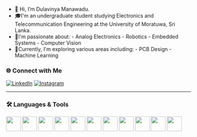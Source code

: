 - 👋 Hi, I’m Dulavinya Manawadu.
- 🎓I'm an undergraduate student studying Electronics and Telecommunication Engineering at the University of Moratuwa, Sri Lanka.
- 👀I'm passionate about:
      - Analog Electronics
      - Robotics
      - Embedded Systems
      - Computer Vision
- 🌱Currently, I'm exploring various areas including:
      - PCB Design
      - Machine Learning

  

### 🌐 Connect with Me

[![LinkedIn](https://img.shields.io/badge/LinkedIn-blue?style=flat&logo=linkedin)](https://www.linkedin.com/in/dulavinya-manawadu-2ab7742b9/)
[![Instagram](https://img.shields.io/badge/Instagram-E4405F?style=flat&logo=instagram)](https://www.instagram.com/dula_nm_/)

---




### 🛠️ Languages & Tools

<p align="left">
  <img src="https://cdn.jsdelivr.net/gh/devicons/devicon/icons/c/c-original.svg" width="40" />
  <img src="https://cdn.jsdelivr.net/gh/devicons/devicon/icons/cplusplus/cplusplus-original.svg" width="40" />
  <img src="https://cdn.jsdelivr.net/gh/devicons/devicon/icons/java/java-original.svg" width="40" />
  <img src="https://cdn.jsdelivr.net/gh/devicons/devicon/icons/python/python-original.svg" width="40" />
  <img src="https://cdn.jsdelivr.net/gh/devicons/devicon/icons/latex/latex-original.svg" width="40" />
  <img src="https://cdn.jsdelivr.net/gh/devicons/devicon/icons/matlab/matlab-original.svg" width="40" />
  <img src="https://cdn.jsdelivr.net/gh/devicons/devicon/icons/raspberrypi/raspberrypi-original.svg" width="40" />
  <img src="https://cdn.jsdelivr.net/gh/devicons/devicon/icons/vscode/vscode-original.svg" width="40" />
  <img src="https://cdn.jsdelivr.net/gh/devicons/devicon/icons/arduino/arduino-original.svg" width="40" />

  <img src="https://cdn.jsdelivr.net/gh/devicons/devicon/icons/opencv/opencv-original.svg" width="40" />
  
  <img src="https://cdn.jsdelivr.net/gh/devicons/devicon/icons/jupyter/jupyter-original.svg" width="40" />
  

</p>

